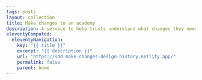 ```yaml
---
tags: posts
layout: collection
title: Make changes to an academy
description: A service to help trusts understand what changes they need to make an application for, and for SDD Delivery Officers to manage those applications.
eleventyComputed:
  eleventyNavigation:
    key: "{{ title }}"
    excerpt: "{{ description }}"
    url: "https://sdd-make-changes-design-history.netlify.app/"
    permalink: false
    parent: home
---
```



